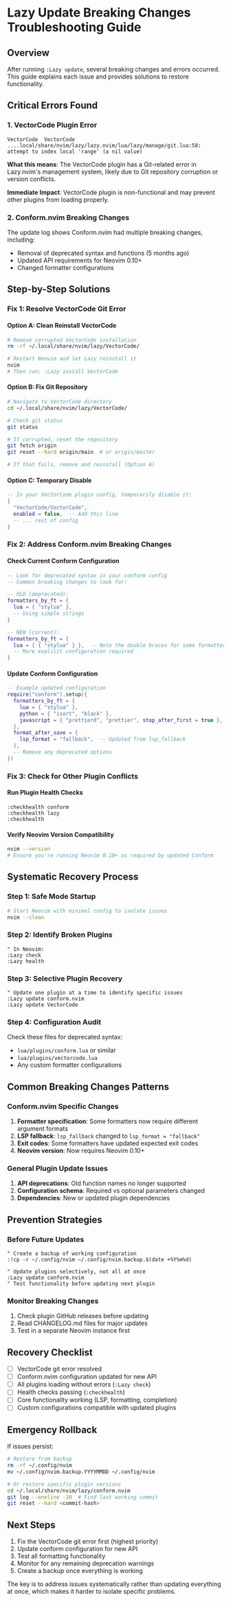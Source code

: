 # Lazy Update Breaking Changes Troubleshooting Guide

## Overview
After running `:Lazy update`, several breaking changes and errors occurred. This guide explains each issue and provides solutions to restore functionality.

## Critical Errors Found

### 1. VectorCode Plugin Error
```
VectorCode  VectorCode 
....local/share/nvim/lazy/lazy.nvim/lua/lazy/manage/git.lua:58: attempt to index local 'range' (a nil value)
```

**What this means**: The VectorCode plugin has a Git-related error in Lazy.nvim's management system, likely due to Git repository corruption or version conflicts.

**Immediate Impact**: VectorCode plugin is non-functional and may prevent other plugins from loading properly.

### 2. Conform.nvim Breaking Changes
The update log shows Conform.nvim had multiple breaking changes, including:
- Removal of deprecated syntax and functions (5 months ago)
- Updated API requirements for Neovim 0.10+
- Changed formatter configurations

## Step-by-Step Solutions

### Fix 1: Resolve VectorCode Git Error

#### Option A: Clean Reinstall VectorCode
```bash
# Remove corrupted VectorCode installation
rm -rf ~/.local/share/nvim/lazy/VectorCode/

# Restart Neovim and let Lazy reinstall it
nvim
# Then run: :Lazy install VectorCode
```

#### Option B: Fix Git Repository
```bash
# Navigate to VectorCode directory
cd ~/.local/share/nvim/lazy/VectorCode/

# Check git status
git status

# If corrupted, reset the repository
git fetch origin
git reset --hard origin/main  # or origin/master

# If that fails, remove and reinstall (Option A)
```

#### Option C: Temporary Disable
```lua
-- In your VectorCode plugin config, temporarily disable it:
{
  "VectorCode/VectorCode",
  enabled = false,  -- Add this line
  -- ... rest of config
}
```

### Fix 2: Address Conform.nvim Breaking Changes

#### Check Current Conform Configuration
```lua
-- Look for deprecated syntax in your conform config
-- Common breaking changes to look for:

-- OLD (deprecated):
formatters_by_ft = {
  lua = { "stylua" },
  -- Using simple strings
}

-- NEW (current):
formatters_by_ft = {
  lua = { { "stylua" } },  -- Note the double braces for some formatters
  -- More explicit configuration required
}
```

#### Update Conform Configuration
```lua
-- Example updated configuration
require("conform").setup({
  formatters_by_ft = {
    lua = { "stylua" },
    python = { "isort", "black" },
    javascript = { "prettierd", "prettier", stop_after_first = true },
  },
  format_after_save = {
    lsp_format = "fallback",  -- Updated from lsp_fallback
  },
  -- Remove any deprecated options
})
```

### Fix 3: Check for Other Plugin Conflicts

#### Run Plugin Health Checks
```vim
:checkhealth conform
:checkhealth lazy
:checkhealth
```

#### Verify Neovim Version Compatibility
```bash
nvim --version
# Ensure you're running Neovim 0.10+ as required by updated Conform
```

## Systematic Recovery Process

### Step 1: Safe Mode Startup
```bash
# Start Neovim with minimal config to isolate issues
nvim --clean
```

### Step 2: Identify Broken Plugins
```vim
" In Neovim:
:Lazy check
:Lazy health
```

### Step 3: Selective Plugin Recovery
```vim
" Update one plugin at a time to identify specific issues
:Lazy update conform.nvim
:Lazy update VectorCode
```

### Step 4: Configuration Audit
Check these files for deprecated syntax:
- `lua/plugins/conform.lua` or similar
- `lua/plugins/vectorcode.lua` 
- Any custom formatter configurations

## Common Breaking Changes Patterns

### Conform.nvim Specific Changes
1. **Formatter specification**: Some formatters now require different argument formats
2. **LSP fallback**: `lsp_fallback` changed to `lsp_format = "fallback"`
3. **Exit codes**: Some formatters have updated expected exit codes
4. **Neovim version**: Now requires Neovim 0.10+

### General Plugin Update Issues
1. **API deprecations**: Old function names no longer supported
2. **Configuration schema**: Required vs optional parameters changed
3. **Dependencies**: New or updated plugin dependencies

## Prevention Strategies

### Before Future Updates
```vim
" Create a backup of working configuration
:!cp -r ~/.config/nvim ~/.config/nvim.backup.$(date +%Y%m%d)

" Update plugins selectively, not all at once
:Lazy update conform.nvim
" Test functionality before updating next plugin
```

### Monitor Breaking Changes
1. Check plugin GitHub releases before updating
2. Read CHANGELOG.md files for major updates
3. Test in a separate Neovim instance first

## Recovery Checklist

- [ ] VectorCode git error resolved
- [ ] Conform.nvim configuration updated for new API
- [ ] All plugins loading without errors (`:Lazy check`)
- [ ] Health checks passing (`:checkhealth`)
- [ ] Core functionality working (LSP, formatting, completion)
- [ ] Custom configurations compatible with updated plugins

## Emergency Rollback

If issues persist:
```bash
# Restore from backup
rm -rf ~/.config/nvim
mv ~/.config/nvim.backup.YYYYMMDD ~/.config/nvim

# Or restore specific plugin versions
cd ~/.local/share/nvim/lazy/conform.nvim
git log --oneline -10  # Find last working commit
git reset --hard <commit-hash>
```

## Next Steps
1. Fix the VectorCode git error first (highest priority)
2. Update conform configuration for new API
3. Test all formatting functionality
4. Monitor for any remaining deprecation warnings
5. Create a backup once everything is working

The key is to address issues systematically rather than updating everything at once, which makes it harder to isolate specific problems.
